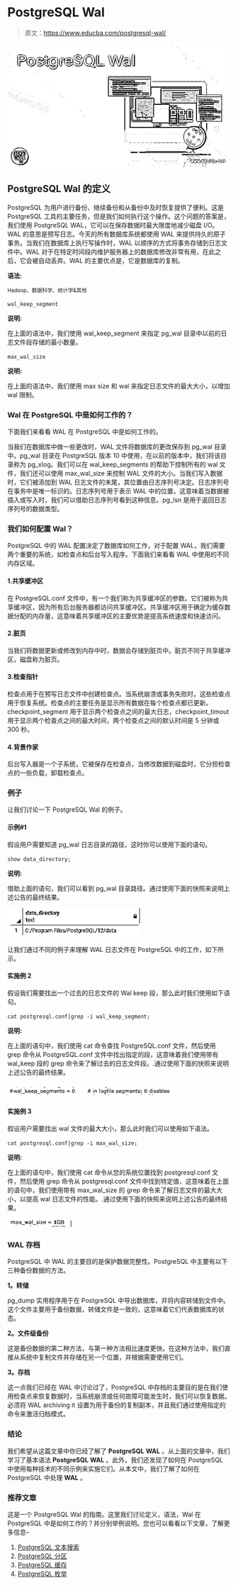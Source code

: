 # PostgreSQL Wal

> 原文：<https://www.educba.com/postgresql-wal/>

![PostgreSQL Wal](img/b78a2c4f180678e4442912fd6af338b9.png)



## PostgreSQL Wal 的定义

PostgreSQL 为用户进行备份、继续备份和从备份中及时恢复提供了便利。这是 PostgreSQL 工具的主要任务，但是我们如何执行这个操作。这个问题的答案是，我们使用 PostgreSQL WAL，它可以在保存数据时最大限度地减少磁盘 I/O。WAL 的意思是预写日志。今天的所有数据库系统都使用 WAL 来提供持久的原子事务。当我们在数据库上执行写操作时，WAL 以顺序的方式将事务存储到日志文件中。WAL 对于在特定时间段内维护服务器上的数据库修改非常有用，在此之后，它会被自动丢弃。WAL 的主要优点是，它是数据库的复制。

**语法:**

<small>Hadoop、数据科学、统计学&其他</small>

`wal_keep_segment`

**说明:**

在上面的语法中，我们使用 wal_keep_segment 来指定 pg_wal 目录中以前的日志文件段存储的最小数量。

`max_wal_size`

**说明:**

在上面的语法中，我们使用 max size 和 wal 来指定日志文件的最大大小，以增加 wal 限制。

### Wal 在 PostgreSQL 中是如何工作的？

下面我们来看看 WAL 在 PostgreSQL 中是如何工作的。

当我们在数据库中做一些更改时，WAL 文件将数据库的更改保存到 pg_wal 目录中。pg_wal 目录在 PostgreSQL 版本 10 中使用，在以前的版本中，我们将该目录称为 pg_xlog。我们可以在 wal_keep_segments 的帮助下控制所有的 wal 文件，我们还可以使用 max_wal_size 来控制 WAL 文件的大小。当我们写入数据时，它们被添加到 WAL 日志文件的末尾，其位置由日志序列号决定。日志序列号在事务中是唯一标识的。日志序列号用于表示 WAL 中的位置，这意味着当数据被插入或写入时，我们可以借助日志序列号看到这种信息。pg_lsn 是用于返回日志序列号的数据类型。

### 我们如何配置 Wal？

PostgreSQL 中的 WAL 配置决定了数据库如何工作，对于配置 WAL，我们需要两个重要的系统，如检查点和后台写入程序。下面我们来看看 WAL 中使用的不同内存区域。

#### 1.共享缓冲区

在 PostgreSQL.conf 文件中，有一个我们称为共享缓冲区的参数。它们被称为共享缓冲区，因为所有后台服务器都访问共享缓冲区。共享缓冲区用于确定为缓存数据分配的内存量，这意味着共享缓冲区的主要优势是提高系统速度和快速访问。

#### 2.脏页

当我们将数据更新或修改到内存中时，数据会存储到脏页中。脏页不同于共享缓冲区，磁盘称为脏页。

#### 3.检查指针

检查点用于在预写日志文件中创建检查点。当系统崩溃或事务失败时，这些检查点用于恢复系统。检查点的主要任务是显示所有数据在每个检查点都已更新。checkpoint_segment 用于显示两个检查点之间的最大日志，checkpoint_timout 用于显示两个检查点之间的最大时间，两个检查点之间的默认时间是 5 分钟或 300 秒。

#### 4.背景作家

后台写入器是一个子系统，它被保存在检查点，当修改数据到磁盘时，它分担检查点的一些负载，卸载检查点。

### 例子

让我们讨论一下 PostgreSQL Wal 的例子。

#### 示例#1

假设用户需要知道 pg_wal 日志目录的路径，这时你可以使用下面的语句。

`show data_directory;`

**说明:**

借助上面的语句，我们可以看到 pg_wal 目录路径。通过使用下面的快照来说明上述公告的最终结果。

![PostgreSQL Wal 1](img/c0e11ccbf484f056c6617b159fec1ea2.png)



让我们通过不同的例子来理解 WAL 日志文件在 PostgreSQL 中的工作，如下所示。

#### 实施例 2

假设我们需要找出一个过去的日志文件的 Wal keep 段，那么此时我们使用如下语句。

`cat postgresql.conf|grep -i wal_keep_segment;`

**说明:**

在上面的语句中，我们使用 cat 命令查找 PostgreSQL.conf 文件，然后使用 grep 命令从 PostgreSQL.conf 文件中找出指定的段，这意味着我们使用带有 wal_keep 段的 grep 命令来了解过去的日志文件段。.通过使用下面的快照来说明上述公告的最终结果。

![PostgreSQL Wal 2](img/a3fc7cb73e94213f030522b0907a4db0.png)



#### 实施例 3

假设用户需要找出 wal 文件的最大大小，那么此时我们可以使用如下语法。

`cat postgresql.conf|grep -i max_wal_size;`

**说明:**

在上面的语句中，我们使用 cat 命令从您的系统位置找到 postgresql.conf 文件，然后使用 grep 命令从 postgresql.conf 文件中找到特定值，这意味着在上面的语句中，我们使用带有 max_wal_size 的 grep 命令来了解日志文件的最大大小，以提高 wal 日志文件的性能。.通过使用下面的快照来说明上述公告的最终结果。

![PostgreSQL Wal 3](img/8cdcebfabeebaa241c196a4682a000d9.png)



### WAL 存档

PostgreSQL 中 WAL 的主要目的是保护数据完整性。PostgreSQL 中主要有以下三种备份数据的方法。

**1。转储**

pg_dump 实用程序用于在 PostgreSQL 中导出数据库，并将内容转储到文件中。这个文件主要用于备份数据，转储文件是一致的，这意味着它们代表数据库的状态。

**2。文件级备份**

这是备份数据的第二种方法，与第一种方法相比速度更快。在这种方法中，我们直接从系统中复制文件并存储在另一个位置，并根据需要使用它们。

**3。存档**

这一点我们已经在 WAL 中讨论过了，PostgreSQL 中存档的主要目的是在我们使用检查点来恢复数据时，当系统崩溃或任何故障可能发生时，我们可以恢复数据。必须将 WAL archiving it 设置为用于备份的复制副本，并且我们通过使用指定的命令来激活归档模式。

### 结论

我们希望从这篇文章中你已经了解了 **PostgreSQL** **WAL** 。从上面的文章中，我们学习了基本语法 **PostgreSQL** **WAL** 。此外，我们还发现了如何在 PostgreSQL 中使用每种技术的不同示例来实施它们。从本文中，我们了解了如何在 PostgreSQL 中处理 **WAL** 。

### 推荐文章

这是一个 PostgreSQL Wal 的指南。这里我们讨论定义，语法，Wal 在 PostgreSQL 中是如何工作的？并分别举例说明。您也可以看看以下文章，了解更多信息–

1.  [PostgreSQL 文本搜索](https://www.educba.com/postgresql-text-search/)
2.  [PostgreSQL 分区](https://www.educba.com/postgresql-partition/)
3.  [PostgreSQL 缓存](https://www.educba.com/postgresql-caching/)
4.  [PostgreSQL 枚举](https://www.educba.com/postgresql-enum/)